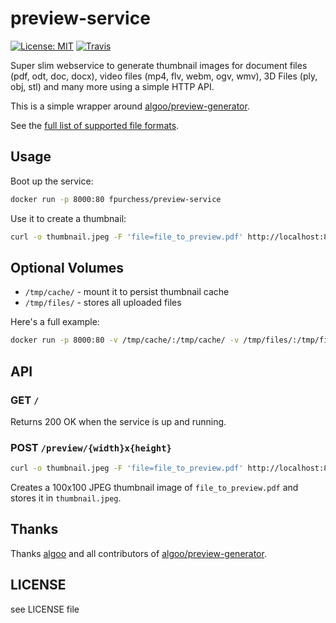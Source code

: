 # preview-service

[![License: MIT](https://img.shields.io/badge/License-MIT-yellow.svg)](https://opensource.org/licenses/MIT)
[![Travis](https://img.shields.io/travis/FPurchess/preview-service/master.svg?logo=travis)](https://travis-ci.org/FPurchess/preview-service)

Super slim webservice to generate thumbnail images for document files (pdf, odt, doc, docx), video files (mp4, flv, webm, ogv, wmv), 3D Files (ply, obj, stl) and many more using a simple HTTP API.

This is a simple wrapper around [algoo/preview-generator](https://github.com/algoo/preview-generator).

See the [full list of supported file formats](https://github.com/algoo/preview-generator#supported-file-formats).

## Usage

Boot up the service:

```bash
docker run -p 8000:80 fpurchess/preview-service
```

Use it to create a thumbnail:

```bash
curl -o thumbnail.jpeg -F 'file=file_to_preview.pdf' http://localhost:8000/preview/100x100
```

## Optional Volumes

- `/tmp/cache/` - mount it to persist thumbnail cache
- `/tmp/files/` - stores all uploaded files

Here's a full example:

```bash
docker run -p 8000:80 -v /tmp/cache/:/tmp/cache/ -v /tmp/files/:/tmp/files/ fpurchess/preview-service
```

## API

### GET `/`

Returns 200 OK when the service is up and running.

### POST `/preview/{width}x{height}`

```bash
curl -o thumbnail.jpeg -F 'file=file_to_preview.pdf' http://localhost:8000/preview/100x100
```

Creates a 100x100 JPEG thumbnail image of `file_to_preview.pdf` and stores it in `thumbnail.jpeg`.

## Thanks

Thanks [algoo](https://github.com/algoo/) and all contributors of [algoo/preview-generator](https://github.com/algoo/preview-generator).

## LICENSE

see LICENSE file
